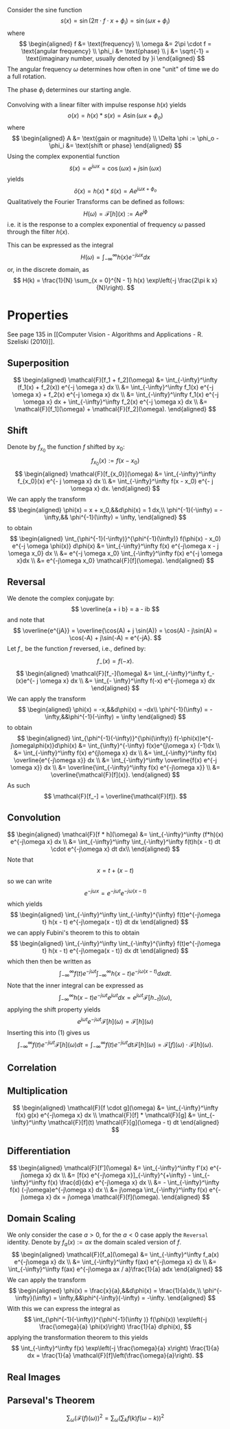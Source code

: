 Consider the sine function
$$
s(x) = \sin(2\pi \cdot f \cdot x + \phi_i) = \sin(\omega x + \phi_i)
$$
where
$$
\begin{aligned}
f &= \text{frequency} \\
\omega &= 2\pi \cdot f = \text{angular frequency} \\
\phi_i &= \text{phase} \\
j &= \sqrt{-1} = \text{imaginary number, usually denoted by }i
\end{aligned}
$$
The angular frequency $\omega$ determines how often in one "unit" of time we do a full rotation.

The phase $\phi_i$ determines our starting angle.

Convolving with a linear filter with impulse response $h(x)$ yields
$$
o(x) = h(x) * s(x) = A \sin(\omega x + \phi_o)
$$
where
$$
\begin{aligned}
A &= \text{gain or magnitude} \\
\Delta \phi  := \phi_o - \phi_i &= \text{shift or phase}
\end{aligned}
$$
Using the complex exponential function
$$
\tilde{s}(x) = e^{j\omega x} = \cos(\omega x) + j \sin(\omega x)
$$
yields
$$
\tilde{o}(x) = h(x) * \tilde{s}(x) = A e^{j \omega x + \phi_o}
$$
Qualitatively the Fourier Transforms can be defined as follows:
$$
H(\omega) = \mathcal{F}[h](x) := Ae^{j
 \phi}
$$
i.e. it is the response to a complex exponential of frequency $\omega$ passed through the filter $h(x)$.

This can be expressed as the integral
$$
H(\omega) = \int_{- \infty}^\infty h(x) e^{- j \omega x} dx
$$
or, in the discrete domain, as
$$
H(k) = \frac{1}{N} \sum_{x = 0}^{N - 1} h(x) \exp\left(-j \frac{2\pi k x}{N}\right).
$$
# Properties
See page 135 in [[Computer Vision - Algorithms and Applications - R. Szeliski (2010)]].
## Superposition
$$
\begin{aligned}
\mathcal{F}[f_1 + f_2](\omega) &= \int_{-\infty}^\infty (f_1(x) + f_2(x)) e^{-j \omega x} dx \\
&= \int_{-\infty}^\infty  f_1(x) e^{-j \omega x} +  f_2(x) e^{-j \omega x} dx \\
&= \int_{-\infty}^\infty  f_1(x) e^{-j \omega x} dx +  \int_{-\infty}^\infty f_2(x) e^{-j \omega x} dx \\
&= \mathcal{F}[f_1](\omega) + \mathcal{F}[f_2](\omega).
\end{aligned}
$$
## Shift
Denote by $f_{x_0}$ the function $f$ shifted by $x_0$:
$$
f_{x­_0}(x) := f(x - x_0)
$$
$$
\begin{aligned}
\mathcal{F}[f_{x_0}](\omega) &= \int_{-\infty}^\infty f_{x_0}(x) e^{- j \omega x} dx \\
&= \int_{-\infty}^\infty f(x - x_0) e^{- j \omega x} dx.
\end{aligned}
$$
We can apply the transform
$$
\begin{aligned}
\phi(x) = x + x_0,&&d\phi(x) = 1 dx,\\
\phi^{-1}(-\infty) = -\infty,&& \phi^{-1}(\infty) = \infty,
\end{aligned}
$$
to obtain
$$
\begin{aligned}
\int_{\phi^{-1}(-\infty)}^{\phi^{-1}(\infty)} f(\phi(x) - x_0) e^{-j \omega \phi(x)} d\phi(x) &= \int_{-\infty}^\infty f(x) e^{-j\omega x - j \omega x_0} dx \\
&= e^{-j \omega x_0} \int_{-\infty}^\infty f(x) e^{-j \omega x}dx \\
&= e^{-j\omega x_0} \mathcal{F}[f](\omega).
\end{aligned}
$$
## Reversal
We denote the complex conjugate by:
$$
\overline{a + i b} = a - ib
$$
and note that
$$
\overline{e^{jA}} = \overline{\cos(A) + j \sin(A)} = \cos(A) - j\sin(A) = \cos(-A) + j\sin(-A) = e^{-jA}.
$$
Let $f_-$ be the function $f$ reversed, i.e., defined by:
$$
f_-(x) = f(-x).
$$
$$
\begin{aligned}
\mathcal{F}[f_-](\omega) &= \int_{-\infty}^\infty f_-(x)e^{- j \omega x} dx \\
&= \int_{- \infty}^\infty f(-x) e^{-j\omega x} dx
\end{aligned}
$$
We can apply the transform
$$
\begin{aligned}
\phi(x) = -x,&&d\phi(x) = -dx\\
\phi^{-1}(\infty) = -\infty,&&\phi^{-1}(-\infty) = \infty
\end{aligned}
$$
to obtain
$$
\begin{aligned}
\int_{\phi^{-1}(-\infty)}^{\phi(\infty)} f(-\phi(x))e^{-j\omega\phi(x)}d\phi(x) &= \int_{\infty}^{-\infty} f(x)e^{j\omega x} (-1)dx \\
&= \int_{-\infty}^\infty f(x) e^{j\omega x} dx \\
&= \int_{-\infty}^\infty f(x) \overline{e^{-j\omega x}} dx \\
&= \int_{-\infty}^\infty \overline{f(x) e^{-j \omega x}} dx \\
&= \overline{\int_{-\infty}^\infty f(x) e^{-j\omega x}} \\
&= \overline{\mathcal{F}[f](x)}.
\end{aligned}
$$
As such
$$
\mathcal{F}[f_-] = \overline{\mathcal{F}[f]}.
$$
## Convolution
$$
\begin{aligned}
\mathcal{F}[f * h](\omega) &= \int_{-\infty}^\infty (f*h)(x) e^{-j\omega x} dx \\
&= \int_{-\infty}^\infty \int_{-\infty}^\infty f(t)h(x - t) dt \cdot e^{-j\omega x} dt dx\\
\end{aligned}
$$
Note that
$$
x = t + (x - t)
$$
so we can write
$$
e^{-j\omega x} = e^{-j\omega t} e^{-j\omega (x - t)}
$$
which yields
$$
\begin{aligned}
\int_{-\infty}^\infty \int_{-\infty}^{\infty} f(t)e^{-j\omega t} h(x - t) e^{-j\omega(x - t)} dt dx
\end{aligned}
$$
we can apply Fubini's theorem to this to obtain
$$
\begin{aligned}
\int_{-\infty}^\infty \int_{-\infty}^{\infty} f(t)e^{-j\omega t} h(x - t) e^{-j\omega(x - t)} dx dt
\end{aligned}
$$
which then then be written as
$$
\int_{-\infty}^\infty f(t)e^{-j\omega t} \int_{-\infty}^\infty h(x - t)e^{-j\omega (x - t)} dx dt.\tag{1}
$$
Note that the inner integral can be expressed as
$$
\int_{-\infty}^\infty h(x - t) e^{-j\omega t} e^{j\omega t}dx = e^{j\omega t}\mathcal{F}[h_{-t}](\omega),
$$
applying the shift property yields
$$
e^{j\omega t} e^{-j\omega t}\mathcal{F}[h](\omega) = \mathcal{F}[h](\omega)
$$
Inserting this into $(1)$ gives us
$$
\int_{-\infty}^\infty f(t)e^{-j\omega t}\mathcal{F}[h](\omega)dt = \int_{-\infty}^\infty f(t) e^{-j\omega t}dt \mathcal{F}[h](\omega) = \mathcal{F}[f](\omega) \cdot \mathcal{F}[h](\omega).
$$
## Correlation
## Multiplication
$$
\begin{aligned}
\mathcal{F}[f \cdot g](\omega) &= \int_{-\infty}^\infty f(x) g(x) e^{-j\omega x} dx \\
\mathcal{F}[f] * \mathcal{F}[g] &= \int_{-\infty}^\infty \mathcal{F}[f](t) \mathcal{F}[g](\omega - t) dt
\end{aligned}
$$
## Differentiation
$$
\begin{aligned}
\mathcal{F}[f'](\omega) &= \int_{-\infty}^\infty f'(x) e^{-j\omega x} dx \\
&= [f(x) e^{-j\omega x}]_{-\infty}^{+\infty} - \int_{-\infty}^\infty f(x) \frac{d}{dx} e^{-j\omega x} dx \\
&= - \int_{-\infty}^\infty f(x) (-j\omega)e^{-j\omega x} dx \\
&= j\omega \int_{-\infty}^\infty f(x) e^{-j\omega x} dx = j\omega \mathcal{F}[f](\omega).
\end{aligned}
$$
## Domain Scaling
We only consider the case $a > 0$, for the $a < 0$ case apply the `Reversal` identity.
Denote by $f_a(x) := ax$ the domain scaled version of $f$.
$$
\begin{aligned}
\mathcal{F}[f_a](\omega) &= \int_{-\infty}^\infty f_a(x) e^{-j\omega x} dx \\
&= \int_{-\infty}^\infty f(ax) e^{-j\omega x} dx \\
&= \int_{-\infty}^\infty f(ax) e^{-j\omega ax / a}\frac{1}{a} adx
\end{aligned}
$$
We can apply the transform
$$
\begin{aligned}
\phi(x) = \frac{x}{a},&&d\phi(x) = \frac{1}{a}dx,\\
\phi^{-\infty}(\infty) = \infty,&&\phi^{-\infty}(-\infty) = -\infty.
\end{aligned}
$$
With this we can express the integral as
$$
\int_{\phi^{-1}(-\infty)}^{\phi^{-1}(\infty )} f(\phi(x)) \exp\left(-j \frac{\omega}{a} \phi(x)\right) \frac{1}{a} d\phi(x),
$$
applying the transformation theorem to this yields
$$
\int_{-\infty}^\infty f(x) \exp\left(-j \frac{\omega}{a} x\right) \frac{1}{a} dx = \frac{1}{a} \mathcal{F}[f]\left(\frac{\omega}{a}\right).
$$
## Real Images
## Parseval's Theorem
$$
\sum_{\omega} (\mathcal{F}(f)(\omega))^2 = \sum_{\omega} \left( \sum_{k} f(k) f(\omega - k )\right)^2
$$